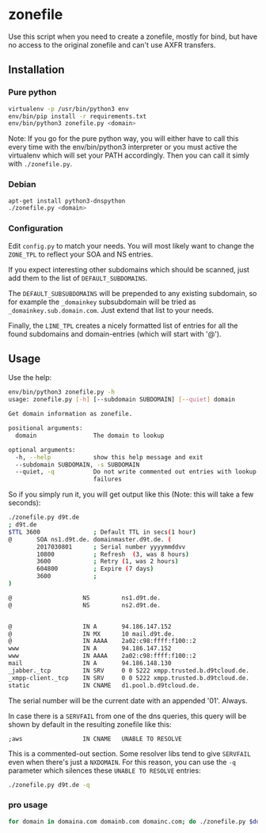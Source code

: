 # zonefile

Use this script when you need to create a zonefile, mostly for bind, but have
no access to the original zonefile and can't use AXFR transfers.

## Installation

### Pure python

``` sh
virtualenv -p /usr/bin/python3 env
env/bin/pip install -r requirements.txt
env/bin/python3 zonefile.py <domain>
```

Note: If you go for the pure python way, you will either have to call this
every time with the env/bin/python3 interpreter or you must active the
virtualenv which will set your PATH accordingly. Then you can call it simly
with `./zonefile.py`.

### Debian

``` sh
apt-get install python3-dnspython
./zonefile.py <domain>
```

### Configuration

Edit `config.py` to match your needs. You will most likely want to change the
`ZONE_TPL` to reflect your SOA and NS entries.

If you expect interesting other subdomains which should be scanned, just add
them to the list of `DEFAULT_SUBDOMAINS`.

The `DEFAULT_SUBSUBDOMAINS` will be prepended to any existing subdomain, so
for example the `_domainkey` subsubdomain will be tried as
`_domainkey.sub.domain.com`. Just extend that list to your needs.

Finally, the `LINE_TPL` creates a nicely formatted list of entries for all the
found subdomains and domain-entries (which will start with '@').

## Usage

Use the help:

``` sh
env/bin/python3 zonefile.py -h
usage: zonefile.py [-h] [--subdomain SUBDOMAIN] [--quiet] domain

Get domain information as zonefile.

positional arguments:
  domain                The domain to lookup

optional arguments:
  -h, --help            show this help message and exit
  --subdomain SUBDOMAIN, -s SUBDOMAIN
  --quiet, -q           Do not write commented out entries with lookup
                        failures
```

So if you simply run it, you will get output like this (Note: this will take a
few seconds):

``` sh
./zonefile.py d9t.de
; d9t.de
$TTL 3600               ; Default TTL in secs(1 hour)
@       SOA ns1.d9t.de. domainmaster.d9t.de. (
        2017030801      ; Serial number yyyymmddvv
        10800           ; Refresh  (3, was 8 hours)
        3600            ; Retry (1, was 2 hours)
        604800          ; Expire (7 days)
        3600            ; 
)

@                    NS         ns1.d9t.de.
@                    NS         ns2.d9t.de.


@                    IN A       94.186.147.152
@                    IN MX      10 mail.d9t.de.
@                    IN AAAA    2a02:c98:ffff:f100::2
www                  IN A       94.186.147.152
www                  IN AAAA    2a02:c98:ffff:f100::2
mail                 IN A       94.186.148.130
_jabber._tcp         IN SRV     0 0 5222 xmpp.trusted.b.d9tcloud.de.
_xmpp-client._tcp    IN SRV     0 0 5222 xmpp.trusted.b.d9tcloud.de.
static               IN CNAME   d1.pool.b.d9tcloud.de.
```

The serial number will be the current date with an appended '01'. Always.

In case there is a `SERVFAIL` from one of the dns queries, this query will be
shown by default in the resulting zonefile like this:

```
;aws                 IN CNAME   UNABLE TO RESOLVE
```

This is a commented-out section. Some resolver libs tend to give `SERVFAIL` even
when there's just a `NXDOMAIN`. For this reason, you can use the `-q` parameter
which silences these `UNABLE TO RESOLVE` entries:

``` sh
./zonefile.py d9t.de -q
```

### pro usage

``` sh
for domain in domaina.com domainb.com domainc.com; do ./zonefile.py $domain > db.$domain; done
```

